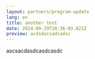 ```yaml
---
layout: partners/program-update
lang: en
title: another test
date: 2024-09-29T20:36:03.821Z
preview: acdsdacsadcadsc
---
```

a﻿scsacdasdcasdcasdc